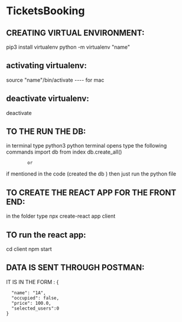 # TicketsBooking

CREATING VIRTUAL ENVIRONMENT:
-----------------------------
pip3 install virtualenv
python -m virtualenv "name"

activating virtualenv:
---------------------
source "name"/bin/activate ---- for mac 

deactivate virtualenv:
-----------------------
deactivate

TO THE RUN THE DB:
--------------------
in terminal type python3
python terminal opens 
type the following commands
import db from index
db.create_all()

            or 

if mentioned in the code (created the db )
then just run the python file

TO CREATE THE REACT APP FOR THE FRONT END:
-------------------------------------------
in the folder type 
npx create-react app client

TO run the react app:
---------------------
cd client 
npm start

DATA IS SENT THROUGH POSTMAN:
-----------------------------
IT IS IN THE FORM :
    {
       
      "name": "1A", 
      "occupied": false, 
      "price": 100.0,
      "selected_users":0
    }
